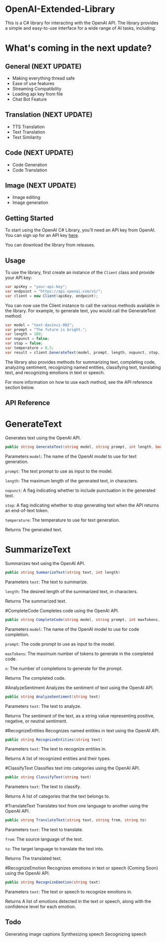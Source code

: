 # OpenAI-Extended-Library
This is a C# library for interacting with the OpenAI API. The library provides a simple and easy-to-use interface for a wide range of AI tasks, including:

# What's coming in the next update?
## General (NEXT UPDATE)
- Making everything thread safe
- Ease of use features
- Streaming Compatibility
- Loading api key from file
- Chat Bot Feature

## Translation (NEXT UPDATE) 
- TTS Translation
- Text Translation
- Text Similarity

## Code (NEXT UPDATE)
- Code Generation
- Code Translation

## Image (NEXT UPDATE)
- Image editing 
- Image generation

## Getting Started

To start using the OpenAI C# Library, you'll need an API key from OpenAI. You can sign up for an API key [here](https://beta.openai.com/signup/).

You can download the library from releases.

## Usage

To use the library, first create an instance of the `Client` class and provide your API key:
```csharp
var apiKey = "your-api-key";
var endpoint = "https://api.openai.com/v1/";
var client = new Client(apiKey, endpoint);
```

You can now use the Client instance to call the various methods available in the library. For example, to generate text, you would call the GenerateText method:

```csharp
var model = "text-davinci-002";
var prompt = "The future is bright.";
var length = 100;
var nopunct = false;
var stop = false;
var temperature = 0.5;
var result = client.GenerateText(model, prompt, length, nopunct, stop, temperature);
```

The library also provides methods for summarizing text, completing code, analyzing sentiment, recognizing named entities, classifying text, translating text, and recognizing emotions in text or speech.

For more information on how to use each method, see the API reference section below.

## API Reference
# GenerateText
Generates text using the OpenAI API.

```csharp
public string GenerateText(string model, string prompt, int length, bool nopunct, bool stop, int temperature)
```

Parameters
`model`: The name of the OpenAI model to use for text generation.

`prompt`: The text prompt to use as input to the model.

`length`: The maximum length of the generated text, in characters.

`nopunct`: A flag indicating whether to include punctuation in the generated text.

`stop`: A flag indicating whether to stop generating text when the API returns an end-of-text token.

`temperature`: The temperature to use for text generation.


Returns
The generated text.

# SummarizeText
Summarizes text using the OpenAI API.

```csharp
public string SummarizeText(string text, int length)
```

Parameters
`text`: The text to summarize.

`length`: The desired length of the summarized text, in characters.

Returns
The summarized text.

#CompleteCode
Completes code using the OpenAI API.
```csharp
public string CompleteCode(string model, string prompt, int maxTokens, int n)
```

Parameters
`model`: The name of the OpenAI model to use for code completion.

`prompt`: The code prompt to use as input to the model.

`maxTokens`: The maximum number of tokens to generate in the completed code.

`n`: The number of completions to generate for the prompt.

Returns
The completed code.

#AnalyzeSentiment
Analyzes the sentiment of text using the OpenAI API.

```csharp
public string AnalyzeSentiment(string text)
```

Parameters
`text`: The text to analyze.

Returns
The sentiment of the text, as a string value representing positive, negative, or neutral sentiment.


#RecognizeEntities
Recognizes named entities in text using the OpenAI API.

```csharp
public string RecognizeEntities(string text)
```

Parameters
`text`: The text to recognize entities in.

Returns
A list of recognized entities and their types.

#ClassifyText
Classifies text into categories using the OpenAI API.

```csharp
public string ClassifyText(string text)
```

Parameters
`text`: The text to classify.

Returns
A list of categories that the text belongs to.

#TranslateText
Translates text from one language to another using the OpenAI API.

```csharp
public string TranslateText(string text, string from, string to)
```

Parameters
`text`: The text to translate.

`from`: The source language of the text.

`to`: The target language to translate the text into.

Returns
The translated text.

#RecognizeEmotion
Recognizes emotions in text or speech (Coming Soon) using the OpenAI API.

```csharp
public string RecognizeEmotion(string text)
```

Parameters
`text`: The text or speech to recognize emotions in.

Returns
A list of emotions detected in the text or speech, along with the confidence level for each emotion.

## Todo
Generating image captions
Synthesizing speech
Secognizing speech

